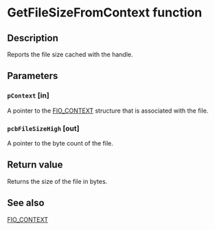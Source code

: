 # GetFileSizeFromContext function

## Description

Reports the file size cached with the handle.

## Parameters

### `pContext` [in]

A pointer to the [FIO_CONTEXT](https://learn.microsoft.com/previous-versions/exchange-server/exchange-10/ms528326(v=exchg.10)) structure that is associated with the file.

### `pcbFileSizeHigh` [out]

A pointer to the byte count of the file.

## Return value

Returns the size of the file in bytes.

## See also

[FIO_CONTEXT](https://learn.microsoft.com/previous-versions/exchange-server/exchange-10/ms528326(v=exchg.10))